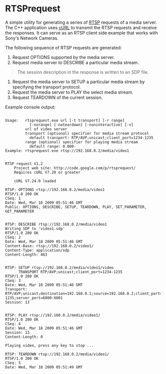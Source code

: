 # RTSPrequest
A simple utility for generating a series of [RTSP](http://en.wikipedia.org/wiki/RTSP) requests of a media server. The C++ application uses [cURL](http://curl.haxx.se/) to transmit the RTSP requests and receive the responses. It can serve as an RTSP client side example that works with Sony's Network Cameras.

The following sequence of RTSP requests are generated:
  1. Request OPTIONS supported by the media server.
  1. Request media server to DESCRIBE a particular media stream.
> The session description in the response is written to an SDP file.
  1. Request the media server to SETUP a particular media stream by specifying the transport protocol.
  1. Request the media server to PLAY the select media stream.
  1. Request TEARDOWN of the current session.

Example console output:
```

Usage:   rtsprequest.exe url [-t transport] [-r range]
           [-norange] [-noteardown] [-noninteractive] [-v]
         url of video server
         transport (optional) specifier for media stream protocol
           default transport: RTP/AVP;unicast;client_port=1234-1235
         range (optional) specifier for playing media stream
           default range: 0.000-
Example: rtsprequest.exe rtsp://192.168.0.2/media/video1


RTSP request V1.2
    Project web site: http://code.google.com/p/rtsprequest/
    Requires cURL V7.20 or greater

    cURL V7.24.0 loaded

RTSP: OPTIONS rtsp://192.168.0.2/media/video1
RTSP/1.0 200 OK
CSeq: 1
Date: Wed, Mar 18 2009 05:51:46 GMT
Public: OPTIONS, DESCRIBE, SETUP, TEARDOWN, PLAY, SET_PARAMETER, GET_PARAMETER


RTSP: DESCRIBE rtsp://192.168.0.2/media/video1
Writing SDP to 'video1.sdp'
RTSP/1.0 200 OK
CSeq: 2
Date: Wed, Mar 18 2009 05:51:46 GMT
Content-Base: rtsp://192.168.0.2/video1/
Content-Type: application/sdp
Content-Length: 463


RTSP: SETUP rtsp://192.168.0.2/media/video1/video
      TRANSPORT RTP/AVP;unicast;client_port=1234-1235
RTSP/1.0 200 OK
CSeq: 3
Date: Wed, Mar 18 2009 05:51:46 GMT
Transport: RTP/AVP;unicast;destination=192.168.0.1;source=192.168.0.2;client_port=1234-1235;server_port=6000-6001
Session: 13


RTSP: PLAY rtsp://192.168.0.2/media/video1/
RTSP/1.0 200 OK
CSeq: 4
Date: Wed, Mar 18 2009 05:51:46 GMT
Session: 13
Content-Length: 0

Playing video, press any key to stop ...

RTSP: TEARDOWN rtsp://192.168.0.2/media/video1/
RTSP/1.0 200 OK
CSeq: 5
Date: Wed, Mar 18 2009 05:51:49 GMT
```
